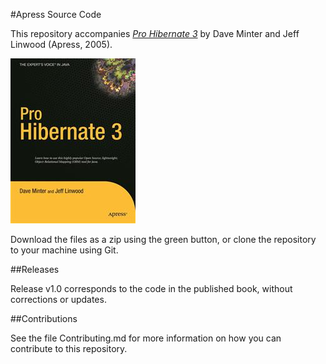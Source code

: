#Apress Source Code

This repository accompanies [*Pro Hibernate 3*](http://www.apress.com/9781590595114) by Dave Minter and Jeff Linwood (Apress, 2005).

![Cover image](9781590595114.jpg)

Download the files as a zip using the green button, or clone the repository to your machine using Git.

##Releases

Release v1.0 corresponds to the code in the published book, without corrections or updates.

##Contributions

See the file Contributing.md for more information on how you can contribute to this repository.
